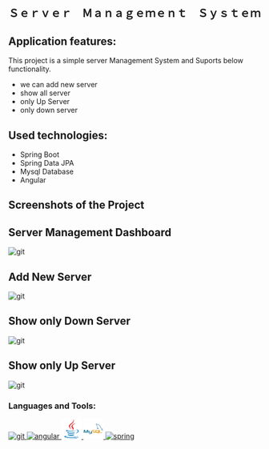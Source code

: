 ## ﻿Ｓｅｒｖｅｒ　Ｍａｎａｇｅｍｅｎｔ　Ｓｙｓｔｅｍ

## Application features:
This project is a simple server Management System and Suports below functionality. 
-  we can add new server 
- show all server
- only Up Server 
- only down server

## Used technologies:
- Spring Boot
- Spring Data JPA
- Mysql Database
- Angular

<h2 align="left"> Screenshots of the Project  </h1>

## Server Management Dashboard
![git](https://user-images.githubusercontent.com/57706022/156340653-cc62bc0a-6edc-454d-bf56-0457c5eb1588.png)

## Add New Server
![git](https://user-images.githubusercontent.com/57706022/156338688-a590b62d-b243-49d4-a63c-26dd2838a7ce.png)

##  Show only Down Server
![git](https://user-images.githubusercontent.com/57706022/156338678-f5e5ed39-a0f3-4ae4-aa6b-4a1bbac52cfc.png)

## Show only Up Server
![git](https://user-images.githubusercontent.com/57706022/156340666-de71ef5f-b02d-4769-be17-117f7ccd8a9b.png)

<h3 align="left">Languages and Tools:</h3>
<p align="left"> <a href="https://git-scm.com/" target="_blank" rel="noreferrer">
  <img src="https://www.vectorlogo.zone/logos/git-scm/git-scm-icon.svg" alt="git" width="40" height="40"/> 
  </a> <a href="https://www.w3.org/angular/" target="_blank" rel="noreferrer">
  <img src="https://angular.io/assets/images/logos/angular/angular.svg" alt="angular" width="40" height="40"/> </a> <a href="https://www.java.com" target="_blank" rel="noreferrer"> <img src="https://raw.githubusercontent.com/devicons/devicon/master/icons/java/java-original.svg" alt="java" width="40" height="40"/> </a> <a href="https://www.mysql.com/" target="_blank" rel="noreferrer"> <img src="https://raw.githubusercontent.com/devicons/devicon/master/icons/mysql/mysql-original-wordmark.svg" alt="mysql" width="40" height="40"/> </a> <a href="https://spring.io/" target="_blank" rel="noreferrer"> <img src="https://www.vectorlogo.zone/logos/springio/springio-icon.svg" alt="spring" width="40" height="40"/> </a> </p>




